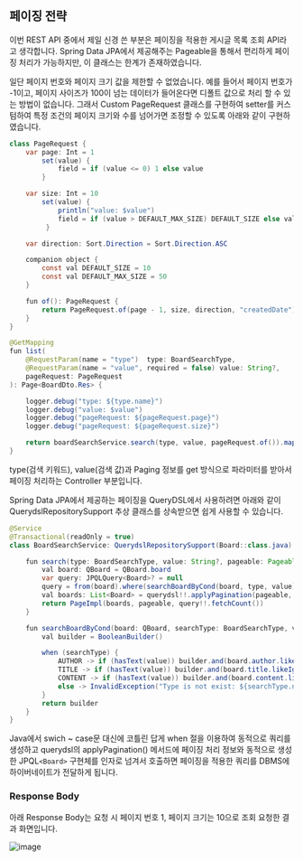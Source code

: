 ## 페이징 전략

이번 REST API 중에서 제일 신경 쓴 부분은 페이징을 적용한 게시글 목록 조회 API라고 생각합니다. Spring Data JPA에서 제공해주는 Pageable을 통해서 편리하게 페이징 처리가 가능하지만, 이 클래스는 한계가 존재하였습니다. 

일단 페이지 번호와 페이지 크기 값을 제한할 수 없었습니다.  예를 들어서 페이지 번호가 -1이고, 페이지 사이즈가 100이 넘는 데이터가 들어온다면 디폴트 값으로 처리 할 수 있는 방법이 없습니다. 그래서 Custom PageRequest 클래스를 구현하여 setter를 커스텀하여 특정 조건의 페이지 크기와 수를 넘어가면 조정할 수 있도록 아래와 같이 구현하였습니다.

```java
class PageRequest {
    var page: Int = 1
        set(value) {
            field = if (value <= 0) 1 else value
        }

    var size: Int = 10
        set(value) {
            println("value: $value")
            field = if (value > DEFAULT_MAX_SIZE) DEFAULT_SIZE else value
         }

    var direction: Sort.Direction = Sort.Direction.ASC

    companion object {
        const val DEFAULT_SIZE = 10
        const val DEFAULT_MAX_SIZE = 50
    }

    fun of(): PageRequest {
        return PageRequest.of(page - 1, size, direction, "createdDate")
    }
}
```

```java
@GetMapping
fun list(
    @RequestParam(name = "type")  type: BoardSearchType,
    @RequestParam(name = "value", required = false) value: String?,
    pageRequest: PageRequest
): Page<BoardDto.Res> {

    logger.debug("type: ${type.name}")
    logger.debug("value: $value")
    logger.debug("pageRequest: ${pageRequest.page}")
    logger.debug("pageRequest: ${pageRequest.size}")

    return boardSearchService.search(type, value, pageRequest.of()).map(Board::toRes)
}
```

type(검색 키워드), value(검색 값)과 Paging 정보를 get 방식으로 파라미터를 받아서 페이징 처리하는 Controller 부분입니다.


Spring Data JPA에서 제공하는 페이징을 QueryDSL에서 사용하려면 아래와 같이 QuerydslRepositorySupport 추상 클래스를 상속받으면 쉽게 사용할 수 있습니다.

```java
@Service
@Transactional(readOnly = true)
class BoardSearchService: QuerydslRepositorySupport(Board::class.java) {

    fun search(type: BoardSearchType, value: String?, pageable: Pageable): Page<Board> {
        val board: QBoard = QBoard.board
        var query: JPQLQuery<Board>? = null
        query = from(board).where(searchBoardByCond(board, type, value))
        val boards: List<Board> = querydsl!!.applyPagination(pageable, query!!).fetch()
        return PageImpl(boards, pageable, query!!.fetchCount())
    }

    fun searchBoardByCond(board: QBoard, searchType: BoardSearchType, value: String?): BooleanBuilder {
        val builder = BooleanBuilder()

        when (searchType) {
            AUTHOR -> if (hasText(value)) builder.and(board.author.likeIgnoreCase("$value%"))
            TITLE -> if (hasText(value)) builder.and(board.title.likeIgnoreCase("%$value%"))
            CONTENT -> if (hasText(value)) builder.and(board.content.likeIgnoreCase("%$value%"))
            else -> InvalidException("Type is not exist: ${searchType.name}")
        }
        return builder
    }
}
```

Java에서 swich ~ case문 대신에 코틀린 답게 when 절을 이용하여 동적으로 쿼리를 생성하고 querydsl의 applyPagination() 메서드에 페이징 처리 정보와 동적으로 생성한 JPQL`<Board>` 구현체를 인자로 넘겨서 호출하면 페이징을 적용한 쿼리를 DBMS에 하이버네이트가 전달하게 됩니다. 

### Response Body 

아래 Response Body는 요청 시 페이지 번호 1, 페이지 크기는 10으로 조회 요청한 결과 화면입니다.

![image](https://user-images.githubusercontent.com/22395934/119020784-9ee85480-b9d9-11eb-9d38-00c1592ec3ad.png)

